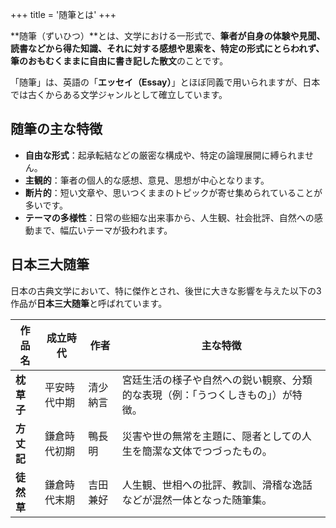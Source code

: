 +++
title = '随筆とは'
+++

**随筆（ずいひつ）**とは、文学における一形式で、**筆者が自身の体験や見聞、読書などから得た知識、それに対する感想や思索を、特定の形式にとらわれず、筆のおもむくままに自由に書き記した散文**のことです。

「随筆」は、英語の「**エッセイ（Essay）**」とほぼ同義で用いられますが、日本では古くからある文学ジャンルとして確立しています。

## 随筆の主な特徴

- **自由な形式**：起承転結などの厳密な構成や、特定の論理展開に縛られません。
- **主観的**：筆者の個人的な感想、意見、思想が中心となります。
- **断片的**：短い文章や、思いつくままのトピックが寄せ集められていることが多いです。
- **テーマの多様性**：日常の些細な出来事から、人生観、社会批評、自然への感動まで、幅広いテーマが扱われます。

## 日本三大随筆

日本の古典文学において、特に傑作とされ、後世に大きな影響を与えた以下の3作品が**日本三大随筆**と呼ばれています。

|作品名|成立時代|作者|主な特徴|
|---|---|---|---|
|**枕草子**|平安時代中期|清少納言|宮廷生活の様子や自然への鋭い観察、分類的な表現（例：「うつくしきもの」）が特徴。|
|**方丈記**|鎌倉時代初期|鴨長明|災害や世の無常を主題に、隠者としての人生を簡潔な文体でつづったもの。|
|**徒然草**|鎌倉時代末期|吉田兼好|人生観、世相への批評、教訓、滑稽な逸話などが混然一体となった随筆集。|